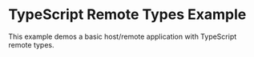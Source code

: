 # TypeScript Remote Types Example

This example demos a basic host/remote application with TypeScript remote types.
